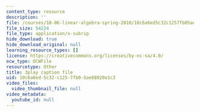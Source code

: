 ```yaml
---
content_type: resource
description: ''
file: /courses/18-06-linear-algebra-spring-2010/10c6a6ed5c32c1257fb05ae88028e1c3_Ts3o2I8_Mxc.srt
file_size: 54224
file_type: application/x-subrip
hide_download: true
hide_download_original: null
learning_resource_types: []
license: https://creativecommons.org/licenses/by-nc-sa/4.0/
ocw_type: OCWFile
resourcetype: Other
title: 3play caption file
uid: 10c6a6ed-5c32-c125-7fb0-5ae88028e1c3
video_files:
  video_thumbnail_file: null
video_metadata:
  youtube_id: null
---
```

